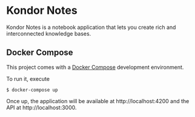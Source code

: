 # Kondor Notes

Kondor Notes is a notebook application that lets you create rich and
interconnected knowledge bases.

## Docker Compose

This project comes with a [Docker Compose][compose] development environment.

[compose]: https://docs.docker.com/compose/

To run it, execute

```
$ docker-compose up
```

Once up, the application will be available at http://localhost:4200 and the API
at http://localhost:3000.
